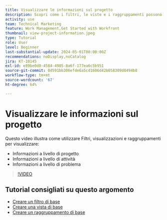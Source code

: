 ```yaml
---
title: Visualizzare le informazioni sul progetto
description: Scopri come i filtri, le viste e i raggruppamenti possono agevolare la visualizazione di informazioni sui progetti e semplificarne la gestione.
activity: use
team: Technical Marketing
feature: Work Management,Get Started with Workfront
thumbnail: view-project-information.jpeg
type: Tutorial
role: User
level: Beginner
last-substantial-update: 2024-05-01T00:00:00Z
recommendations: noDisplay,noCatalog
jira: KT-10145
exl-id: e89be0d0-4584-4985-8a6f-177ea6c5b951
source-git-commit: 0d591bb306efde6a5cd1606d42b058309d8494b8
workflow-type: tm+mt
source-wordcount: '67'
ht-degree: 64%

---
```


# Visualizzare le informazioni sul progetto

Questo video illustra come utilizzare Filtri, visualizzazioni e raggruppamenti per visualizzare:

* Informazioni a livello di progetto
* Informazioni a livello di attività
* Informazioni a livello di problema

>[!VIDEO](https://video.tv.adobe.com/v/3428815/?quality=12&learn=on)

## Tutorial consigliati su questo argomento

* [Creare un filtro di base](https://experienceleague.adobe.com/docs/workfront-learn/tutorials-workfront/reporting/basic-reporting/create-a-basic-filter.html?lang=it)
* [Creare una vista di base](https://experienceleague.adobe.com/docs/workfront-learn/tutorials-workfront/reporting/basic-reporting/create-a-basic-view.html?lang=it)
* [Creare un raggruppamento di base](https://experienceleague.adobe.com/docs/workfront-learn/tutorials-workfront/reporting/basic-reporting/create-a-basic-grouping.html?lang=it)

